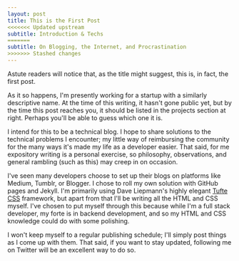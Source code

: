 ```yaml
---
layout: post
title: This is the First Post
<<<<<<< Updated upstream
subtitle: Introduction & Techs
=======
subtitle: On Blogging, the Internet, and Procrastination
>>>>>>> Stashed changes
---
```

Astute readers will notice that, as the title might suggest, this is, in fact, the first post.  

As it so happens, I'm presently working for a startup with a similarly descriptive name. At the time of this writing, it hasn't gone public yet, but by the time this post reaches you, it should be listed in the projects section at right. Perhaps you'll be able to guess which one it is.  

I intend for this to be a technical blog. I hope to share solutions to the technical problems I encounter; my little way of reimbursing the community for the many ways it's made my life as a developer easier. That said, for me expository writing is a personal exercise, so philosophy, observations, and general rambling (such as this) may creep in on occasion.

I've seen many developers choose to set up their blogs on platforms like Medium, Tumblr, or Blogger. I chose to roll my own solution with GitHub pages and Jekyll. I'm primarily using Dave Liepmann's highly elegant [Tufte CSS](http://www.daveliepmann.com/tufte-css/) framework, but apart from that I'll be writing all the HTML and CSS myself. I've chosen to put myself through this because while I'm a full stack developer, my forte is in backend development, and so my HTML and CSS knowledge could do with some polishing.

I won't keep myself to a regular publishing schedule; I'll simply post things as I come up with them. That said, if you want to stay updated, following me on Twitter will be an excellent way to do so.

